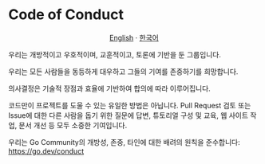 # Code of Conduct

<p align="center"><a href="https://github.com/MC-Dashify/launcher/blob/main/CODE_OF_CONDUCT.md">English</a> · <a href="https://github.com/MC-Dashify/launcher/blob/main/.github/documents/CODE_OF_CONDUCT.ko_KR.md">한국어</a></p>

우리는 개방적이고 우호적이며, 교훈적이고, 토론에 기반을 둔 그룹입니다.

우리는 모든 사람들을 동등하게 대우하고 그들의 기여를 존중하기를 희망합니다.

의사결정은 기술적 장점과 효율에 기반하여 합의에 따라 이루어집니다.

코드만이 프로젝트를 도울 수 있는 유일한 방법은 아닙니다. Pull Request 검토 또는 Issue에 대한 다른 사람을 돕기 위한 질문에 답변, 튜토리얼 구성 및 교육, 웹 사이트 작업, 문서 개선 등 모두 소중한 기여입니다.

우리는 Go Community의 개방성, 존중, 타인에 대한 배려의 원칙을 준수합니다: https://go.dev/conduct
